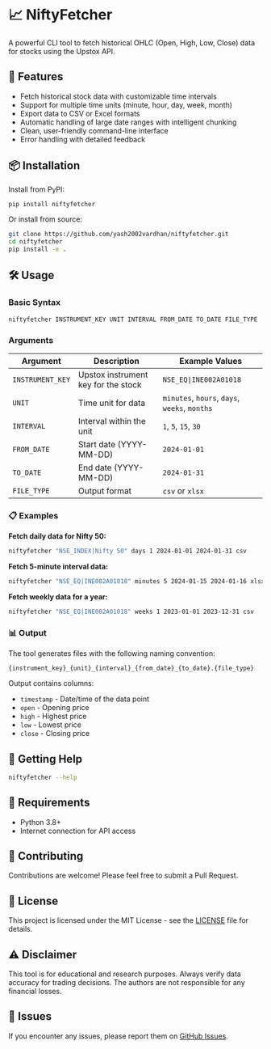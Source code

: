 # 📈 NiftyFetcher

A powerful CLI tool to fetch historical OHLC (Open, High, Low, Close) data for stocks using the Upstox API.

## 🚀 Features

- Fetch historical stock data with customizable time intervals
- Support for multiple time units (minute, hour, day, week, month)
- Export data to CSV or Excel formats
- Automatic handling of large date ranges with intelligent chunking
- Clean, user-friendly command-line interface
- Error handling with detailed feedback

## 📦 Installation

Install from PyPI:

```bash
pip install niftyfetcher
```

Or install from source:

```bash
git clone https://github.com/yash2002vardhan/niftyfetcher.git
cd niftyfetcher
pip install -e .
```

## 🛠️ Usage

### Basic Syntax

```bash
niftyfetcher INSTRUMENT_KEY UNIT INTERVAL FROM_DATE TO_DATE FILE_TYPE
```

### Arguments

| Argument | Description | Example Values |
|----------|-------------|----------------|
| `INSTRUMENT_KEY` | Upstox instrument key for the stock | `NSE_EQ\|INE002A01018` |
| `UNIT` | Time unit for data | `minutes`, `hours`, `days`, `weeks`, `months` |
| `INTERVAL` | Interval within the unit | `1`, `5`, `15`, `30` |
| `FROM_DATE` | Start date (YYYY-MM-DD) | `2024-01-01` |
| `TO_DATE` | End date (YYYY-MM-DD) | `2024-01-31` |
| `FILE_TYPE` | Output format | `csv` or `xlsx` |

### 📋 Examples

**Fetch daily data for Nifty 50:**
```bash
niftyfetcher "NSE_INDEX|Nifty 50" days 1 2024-01-01 2024-01-31 csv
```

**Fetch 5-minute interval data:**
```bash
niftyfetcher "NSE_EQ|INE002A01018" minutes 5 2024-01-15 2024-01-16 xlsx
```

**Fetch weekly data for a year:**
```bash
niftyfetcher "NSE_EQ|INE002A01018" weeks 1 2023-01-01 2023-12-31 csv
```

### 📊 Output

The tool generates files with the following naming convention:
```
{instrument_key}_{unit}_{interval}_{from_date}_{to_date}.{file_type}
```

Output contains columns:
- `timestamp` - Date/time of the data point
- `open` - Opening price
- `high` - Highest price
- `low` - Lowest price
- `close` - Closing price

## 🔧 Getting Help

```bash
niftyfetcher --help
```

## 📝 Requirements

- Python 3.8+
- Internet connection for API access

## 🤝 Contributing

Contributions are welcome! Please feel free to submit a Pull Request.

## 📄 License

This project is licensed under the MIT License - see the [LICENSE](LICENSE) file for details.

## ⚠️ Disclaimer

This tool is for educational and research purposes. Always verify data accuracy for trading decisions. The authors are not responsible for any financial losses.

## 🐛 Issues

If you encounter any issues, please report them on [GitHub Issues](https://github.com/yash2002vardhan/niftyfetcher/issues).
